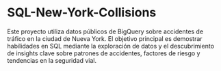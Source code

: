 # SQL-New-York-Collisions
Este proyecto utiliza datos públicos de BigQuery sobre accidentes de tráfico en la ciudad de Nueva York. El objetivo principal es demostrar habilidades en SQL mediante la exploración de datos y el descubrimiento de insights clave sobre patrones de accidentes, factores de riesgo y tendencias en la seguridad vial.

